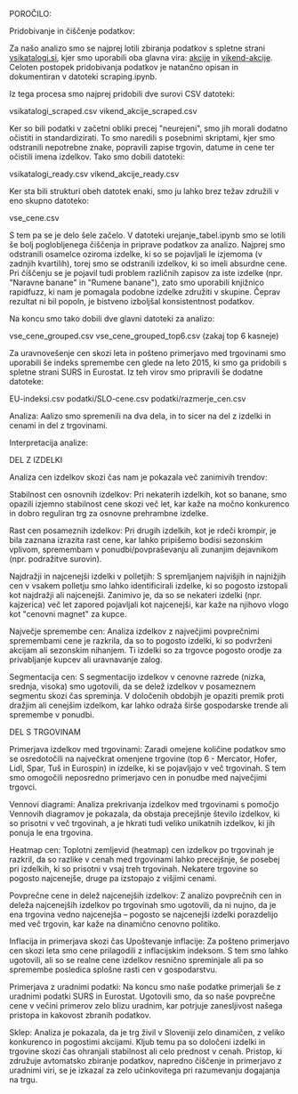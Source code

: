 POROČILO:

Pridobivanje in čiščenje podatkov:

Za našo analizo smo se najprej lotili zbiranja podatkov s spletne strani [vsikatalogi.si](https://vsikatalogi.si), kjer smo uporabili oba glavna vira: [akcije](https://vsikatalogi.si/akcije) in [vikend-akcije](https://vsikatalogi.si/vikend-akcije). Celoten postopek pridobivanja podatkov je natančno opisan in dokumentiran v datoteki scraping.ipynb.

Iz tega procesa smo najprej pridobili dve surovi CSV datoteki:

vsikatalogi_scraped.csv
vikend_akcije_scraped.csv

Ker so bili podatki v začetni obliki precej "neurejeni", smo jih morali dodatno očistiti in standardizirati. To smo naredili s posebnimi skriptami, kjer smo odstranili nepotrebne znake, popravili zapise trgovin, datume in cene ter očistili imena izdelkov. Tako smo dobili datoteki:

vsikatalogi_ready.csv
vikend_akcije_ready.csv

Ker sta bili strukturi obeh datotek enaki, smo ju lahko brez težav združili v eno skupno datoteko:

vse_cene.csv

S tem pa se je delo šele začelo. V datoteki urejanje_tabel.ipynb smo se lotili še bolj poglobljenega čiščenja in priprave podatkov za analizo. Najprej smo odstranili osamelce oziroma izdelke, ki so se pojavljali le izjemoma (v zadnjih kvartilih), torej smo se odstranili izdelkov, ki so imeli absurdne cene. Pri čiščenju se je pojavil tudi problem različnih zapisov za iste izdelke (npr. "Naravne banane" in "Rumene banane"), zato smo uporabili knjižnico rapidfuzz, ki nam je pomagala podobne izdelke združiti v skupine. Čeprav rezultat ni bil popoln, je bistveno izboljšal konsistentnost podatkov.

Na koncu smo tako dobili dve glavni datoteki za analizo:

vse_cene_grouped.csv
vse_cene_grouped_top6.csv  (zakaj top 6 kasneje)

Za uravnovešenje cen skozi leta in pošteno primerjavo med trgovinami smo uporabili še indeks spremembe cen glede na leto 2015, ki smo ga pridobili s spletne strani SURS in Eurostat. Iz teh virov smo pripravili še dodatne datoteke:

EU-indeksi.csv
podatki/SLO-cene.csv
podatki/razmerje_cen.csv

Analiza:
Aalizo smo spremenili na dva dela, in to sicer na del z izdelki in cenami in del z trgovinami.


Interpretacija analize:

DEL Z IZDELKI 

Analiza cen izdelkov skozi čas nam je pokazala več zanimivih trendov:

Stabilnost cen osnovnih izdelkov:
Pri nekaterih izdelkih, kot so banane, smo opazili izjemno stabilnost cene skozi več let, kar kaže na močno konkurenco in dobro reguliran trg za osnovne prehrambne izdelke.

Rast cen posameznih izdelkov:
Pri drugih izdelkih, kot je rdeči krompir, je bila zaznana izrazita rast cene, kar lahko pripišemo bodisi sezonskim vplivom, spremembam v ponudbi/povpraševanju ali zunanjim dejavnikom (npr. podražitve surovin).

Najdražji in najcenejši izdelki v polletjih:
S spremljanjem najvišjih in najnižjih cen v vsakem polletju smo lahko identificirali izdelke, ki so pogosto izstopali kot najdražji ali najcenejši. Zanimivo je, da so se nekateri izdelki (npr. kajzerica) več let zapored pojavljali kot najcenejši, kar kaže na njihovo vlogo kot "cenovni magnet" za kupce.

Največje spremembe cen:
Analiza izdelkov z največjimi povprečnimi spremembami cene je razkrila, da so to pogosto izdelki, ki so podvrženi akcijam ali sezonskim nihanjem. Ti izdelki so za trgovce pogosto orodje za privabljanje kupcev ali uravnavanje zalog.

Segmentacija cen:
S segmentacijo izdelkov v cenovne razrede (nizka, srednja, visoka) smo ugotovili, da se delež izdelkov v posameznem segmentu skozi čas spreminja. V določenih obdobjih je opaziti premik proti dražjim ali cenejšim izdelkom, kar lahko odraža širše gospodarske trende ali spremembe v ponudbi.


DEL S TRGOVINAM

Primerjava izdelkov med trgovinami:
Zaradi omejene količine podatkov smo se osredotočili na največkrat omenjene trgovine (top 6 - Mercator, Hofer, Lidl, Spar, Tuš in Eurospin) in izdelke, ki se pojavljajo v več trgovinah. S tem smo omogočili neposredno primerjavo cen in ponudbe med največjimi trgovci.

Vennovi diagrami:
Analiza prekrivanja izdelkov med trgovinami s pomočjo Vennovih diagramov je pokazala, da obstaja precejšnje število izdelkov, ki so prisotni v več trgovinah, a je hkrati tudi veliko unikatnih izdelkov, ki jih ponuja le ena trgovina.

Heatmap cen:
Toplotni zemljevid (heatmap) cen izdelkov po trgovinah je razkril, da so razlike v cenah med trgovinami lahko precejšnje, še posebej pri izdelkih, ki so prisotni v vsaj treh trgovinah. Nekatere trgovine so pogosto najcenejše, druge pa izstopajo z višjimi cenami.

Povprečne cene in delež najcenejših izdelkov:
Z analizo povprečnih cen in deleža najcenejših izdelkov po trgovinah smo ugotovili, da ni nujno, da je ena trgovina vedno najcenejša – pogosto se najcenejši izdelki porazdelijo med več trgovin, kar kaže na dinamično cenovno politiko.

Inflacija in primerjava skozi čas
Upoštevanje inflacije:
Za pošteno primerjavo cen skozi leta smo cene prilagodili z inflacijskim indeksom. S tem smo lahko ugotovili, ali so se realne cene izdelkov resnično spreminjale ali pa so spremembe posledica splošne rasti cen v gospodarstvu.

Primerjava z uradnimi podatki:
Na koncu smo naše podatke primerjali še z uradnimi podatki SURS in Eurostat. Ugotovili smo, da so naše povprečne cene v večini primerov zelo blizu uradnim, kar potrjuje zanesljivost našega pristopa in kakovost zbranih podatkov.

Sklep:
Analiza je pokazala, da je trg živil v Sloveniji zelo dinamičen, z veliko konkurenco in pogostimi akcijami. Kljub temu pa so določeni izdelki in trgovine skozi čas ohranjali stabilnost ali celo prednost v cenah. Pristop, ki združuje avtomatsko zbiranje podatkov, napredno čiščenje in primerjavo z uradnimi viri, se je izkazal za zelo učinkovitega pri razumevanju dogajanja na trgu.
